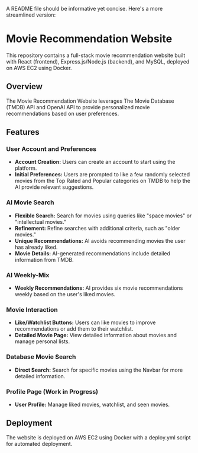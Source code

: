 A README file should be informative yet concise. Here's a more streamlined version:

# Movie Recommendation Website

This repository contains a full-stack movie recommendation website built with React (frontend), Express.js/Node.js (backend), and MySQL, deployed on AWS EC2 using Docker.

## Overview

The Movie Recommendation Website leverages The Movie Database (TMDB) API and OpenAI API to provide personalized movie recommendations based on user preferences.

## Features

### User Account and Preferences
- **Account Creation:** Users can create an account to start using the platform.
- **Initial Preferences:** Users are prompted to like a few randomly selected movies from the Top Rated and Popular categories on TMDB to help the AI provide relevant suggestions.

### AI Movie Search
- **Flexible Search:** Search for movies using queries like "space movies" or "intellectual movies."
- **Refinement:** Refine searches with additional criteria, such as "older movies."
- **Unique Recommendations:** AI avoids recommending movies the user has already liked.
- **Movie Details:** AI-generated recommendations include detailed information from TMDB.

### AI Weekly-Mix
- **Weekly Recommendations:** AI provides six movie recommendations weekly based on the user's liked movies.

### Movie Interaction
- **Like/Watchlist Buttons:** Users can like movies to improve recommendations or add them to their watchlist.
- **Detailed Movie Page:** View detailed information about movies and manage personal lists.

### Database Movie Search
- **Direct Search:** Search for specific movies using the Navbar for more detailed information.

### Profile Page (Work in Progress)
- **User Profile:** Manage liked movies, watchlist, and seen movies.

## Deployment
The website is deployed on AWS EC2 using Docker with a deploy.yml script for automated deployment.
